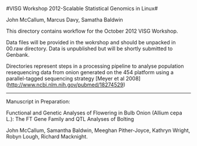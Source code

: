 #VISG Workshop 2012-Scalable Statistical Genomics in Linux#

John McCallum, Marcus Davy, Samatha Baldwin

This directory contains workflow for the October 2012 VISG Workshop.

Data files will be provided in the wokrshop and should be unpacked in 00.raw  directory. Data is unpublished but will be shortly submitted to Genbank.

Directories represent steps in a processing pipeline to analyse population resequencing data from onion generated on the 454 platform using a parallel-tagged sequencing strategy [Meyer et al 2008] (http://www.ncbi.nlm.nih.gov/pubmed/18274529)


---------------------------------------------
Manuscript in Preparation:

Functional and Genetic Analyses of Flowering in Bulb Onion (Allium cepa L.): The FT Gene Family and QTL Analyses of Bolting

John McCallum, Samantha Baldwin, Meeghan Pither-Joyce, Kathryn Wright, Robyn Lough, Richard Macknight.
